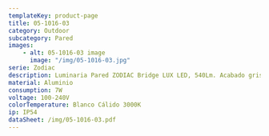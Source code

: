 ```yaml
---
templateKey: product-page
title: 05-1016-03
category: Outdoor
subcategory: Pared
images:
    - alt: 05-1016-03 image
      image: "/img/05-1016-03.jpg"
serie: Zodiac
description: Luminaria Pared ZODIAC Bridge LUX LED, 540Lm. Acabado gris -03 y bronce rústico -05.
material: Aluminio
consumption: 7W
voltage: 100-240V
colorTemperature: Blanco Cálido 3000K
ip: IP54
dataSheet: /img/05-1016-03.pdf
---
```

